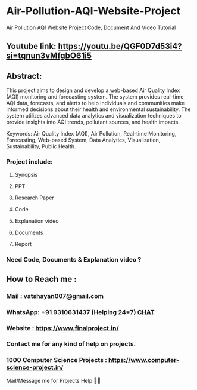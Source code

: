 # Air-Pollution-AQI-Website-Project
Air Pollution AQI Website Project Code, Document And Video Tutorial 

## Youtube link: https://youtu.be/QGF0D7d53i4?si=tqnun3vMfgbO61i5

## Abstract:
This project aims to design and develop a web-based Air Quality Index (AQI) monitoring and forecasting system. The system provides real-time AQI data, forecasts, and alerts to help individuals and communities make informed decisions about their health and environmental sustainability. The system utilizes advanced data analytics and visualization techniques to provide insights into AQI trends, pollutant sources, and health impacts.

Keywords: Air Quality Index (AQI), Air Pollution, Real-time Monitoring, Forecasting, Web-based System, Data Analytics, Visualization, Sustainability, Public Health.

### Project include: 

1. Synopsis

2. PPT

3. Research Paper


4. Code

5. Explanation video

6. Documents

7. Report


### Need Code, Documents & Explanation video ? 

## How to Reach me :

### Mail : vatshayan007@gmail.com 

### WhatsApp: +91 9310631437 (Helping 24*7) **[CHAT](https://wa.me/message/CHWN2AHCPMAZK1)** 

### Website : https://www.finalproject.in/

### Contact me for any kind of help on projects.
### 1000 Computer Science Projects : https://www.computer-science-project.in/


Mail/Message me for Projects Help 🙏🏻
